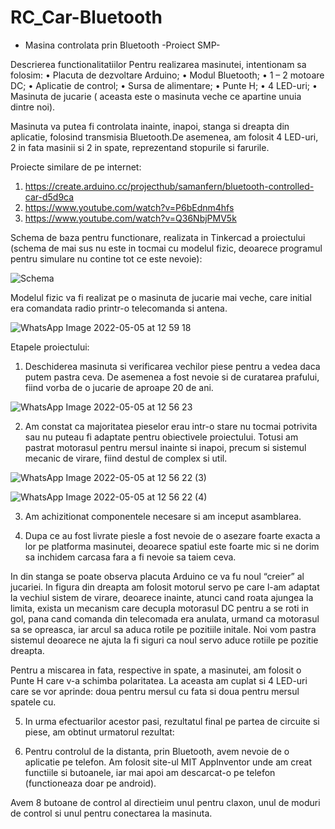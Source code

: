 # RC_Car-Bluetooth
- Masina controlata prin Bluetooth
-Proiect SMP-

Descrierea functionalitatiilor
	Pentru realizarea masinutei, intentionam sa folosim:
•	Placuta de dezvoltare Arduino;
•	Modul Bluetooth;
•	1 – 2 motoare DC;
•	Aplicatie de control;
•	Sursa de alimentare;
•	Punte H;
•	4 LED-uri;
•	Masinuta de jucarie ( aceasta este o masinuta veche ce apartine unuia dintre noi).

Masinuta va putea fi controlata inainte, inapoi, stanga si dreapta din aplicatie, folosind transmisia Bluetooth.De asemenea, am folosit 4 LED-uri, 2 in fata masinii si 2 in spate, reprezentand stopurile si farurile.

Proiecte similare de pe internet:
1.	https://create.arduino.cc/projecthub/samanfern/bluetooth-controlled-car-d5d9ca
2.	https://www.youtube.com/watch?v=P6bEdnm4hfs
3.	https://www.youtube.com/watch?v=Q36NbjPMV5k

Schema de  baza pentru functionare, realizata in Tinkercad a proiectului (schema de mai sus nu este in tocmai cu modelul fizic, deoarece programul pentru simulare nu contine tot ce este nevoie):

![Schema](https://user-images.githubusercontent.com/57183392/167270771-c0b2b2be-faf4-4b6d-bbea-9a069c7cdd52.png)

Modelul fizic va fi realizat pe o masinuta de jucarie mai veche, care initial era comandata radio printr-o telecomanda si antena.
 
 ![WhatsApp Image 2022-05-05 at 12 59 18](https://user-images.githubusercontent.com/57183392/167270779-0383dda6-d769-4da1-bb15-cca2efc6b7c2.jpeg)
 
Etapele proiectului:
1. Deschiderea masinuta si verificarea vechilor piese pentru a vedea daca putem pastra ceva. De asemenea a fost nevoie si de curatarea prafului, fiind vorba de o jucarie de aproape 20 de ani.

![WhatsApp Image 2022-05-05 at 12 56 23](https://user-images.githubusercontent.com/57183392/167270818-164c8fbd-96f4-4925-864e-5eb290625709.jpeg)

2. Am constat ca majoritatea pieselor erau intr-o stare nu tocmai potrivita sau nu puteau fi adaptate pentru obiectivele proiectului. Totusi am pastrat motorasul pentru mersul inainte si inapoi, precum si sistemul mecanic de virare, fiind destul de complex si util.
  
  ![WhatsApp Image 2022-05-05 at 12 56 22 (3)](https://user-images.githubusercontent.com/57183392/167270831-6c497147-9076-42b3-9fed-5ecf29875143.jpeg)
  
  ![WhatsApp Image 2022-05-05 at 12 56 22 (4)](https://user-images.githubusercontent.com/57183392/167270838-46df4ceb-50c0-4e4c-811a-0ddd45a2f75c.jpeg)

3. Am achizitionat componentele necesare si am inceput asamblarea. 
 
4. Dupa ce au fost livrate piesle a fost nevoie de o asezare foarte exacta a lor pe platforma masinutei, deoarece spatiul este foarte mic si ne dorim sa inchidem carcasa fara a fi nevoie sa taiem ceva.
  

In din stanga se poate observa placuta Arduino ce va fu noul “creier” al jucariei.
	In figura din dreapta am folosit motorul servo pe care l-am adaptat la vechiul sistem de virare, deoarece inainte, atunci cand roata ajungea la limita, exista un mecanism care decupla motorasul DC pentru a se roti in gol, pana cand comanda din telecomada era anulata, urmand ca motorasul sa se opreasca, iar arcul sa aduca rotile pe pozitiile initale. Noi vom pastra sistemul deoarece ne ajuta la fi siguri ca noul servo aduce rotiile pe pozitie dreapta.

Pentru a miscarea in fata, respective in spate, a masinutei, am folosit o Punte H care v-a schimba polaritatea. La aceasta am cuplat si 4 LED-uri care se vor aprinde: doua pentru mersul cu fata si doua pentru mersul spatele cu.
 
5. In urma efectuarilor acestor pasi, rezultatul final pe partea de circuite si piese, am obtinut urmatorul rezultat:
 

6. Pentru controlul de la distanta, prin Bluetooth, avem nevoie de o aplicatie pe telefon. Am folosit site-ul MIT AppInventor unde am creat functiile si butoanele, iar mai apoi  am descarcat-o pe telefon (functioneaza doar pe android).
 

Avem 8 butoane de control al directieim unul pentru claxon, unul de moduri de control si unul pentru conectarea la masinuta.
 
